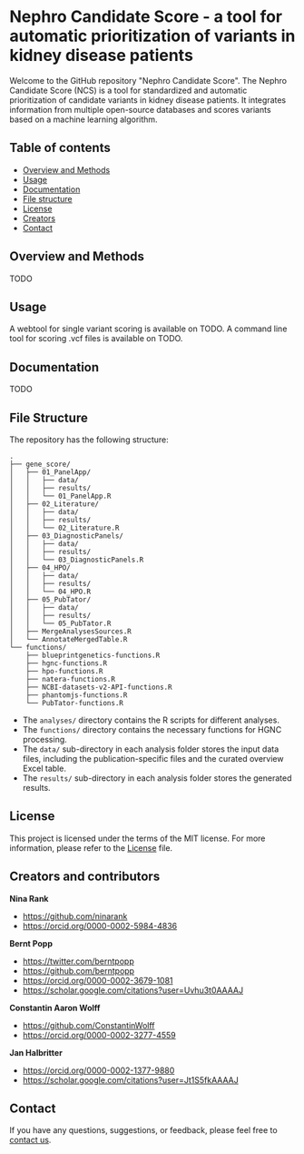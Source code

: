 # Nephro Candidate Score - a tool for automatic prioritization of variants in kidney disease patients

Welcome to the GitHub repository  "Nephro Candidate Score". The Nephro Candidate Score (NCS) is a tool for standardized and automatic prioritization of candidate variants in kidney disease patients. It integrates information from multiple open-source databases and scores variants based on a machine learning algorithm.

## Table of contents

- [Overview and Methods](#overview-and-methods)
- [Usage](#usage)
- [Documentation](#documentation)
- [File structure](#file-structure)
- [License](#license)
- [Creators](#creators-and-contributors)
- [Contact](#contact)


## Overview and Methods
TODO


## Usage
A webtool for single variant scoring is available on TODO.
A command line tool for scoring .vcf files is available on TODO.

## Documentation
TODO


## File Structure

The repository has the following structure:

```
.
├── gene_score/
│   ├── 01_PanelApp/
│   │   ├── data/
│   │   ├── results/
│   │   └── 01_PanelApp.R
│   ├── 02_Literature/
│   │   ├── data/
│   │   ├── results/
│   │   └── 02_Literature.R
│   ├── 03_DiagnosticPanels/
│   │   ├── data/
│   │   ├── results/
│   │   └── 03_DiagnosticPanels.R
│   ├── 04_HPO/
│   │   ├── data/
│   │   ├── results/
│   │   └── 04_HPO.R
│   ├── 05_PubTator/
│   │   ├── data/
│   │   ├── results/
│   │   └── 05_PubTator.R
│   ├── MergeAnalysesSources.R
│   └── AnnotateMergedTable.R
└── functions/
    ├── blueprintgenetics-functions.R
    ├── hgnc-functions.R
    ├── hpo-functions.R
    ├── natera-functions.R
    ├── NCBI-datasets-v2-API-functions.R
    ├── phantomjs-functions.R
    └── PubTator-functions.R
```

- The `analyses/` directory contains the R scripts for different analyses.
- The `functions/` directory contains the necessary functions for HGNC processing.
- The `data/` sub-directory in each analysis folder stores the input data files, including the publication-specific files and the curated overview Excel table.
- The `results/` sub-directory in each analysis folder stores the generated results.


## License

This project is licensed under the terms of the MIT license. For more information, please refer to the [License](LICENSE.md) file.


## Creators and contributors
**Nina Rank**

- <https://github.com/ninarank>
- <https://orcid.org/0000-0002-5984-4836>


**Bernt Popp**

- <https://twitter.com/berntpopp>
- <https://github.com/berntpopp>
- <https://orcid.org/0000-0002-3679-1081>
- <https://scholar.google.com/citations?user=Uvhu3t0AAAAJ>

**Constantin Aaron Wolff**

- <https://github.com/ConstantinWolff>
- <https://orcid.org/0000-0002-3277-4559>

**Jan Halbritter**

- <https://orcid.org/0000-0002-1377-9880>
- <https://scholar.google.com/citations?user=Jt1S5fkAAAAJ>

## Contact

If you have any questions, suggestions, or feedback, please feel free to [contact us](contact.md).
